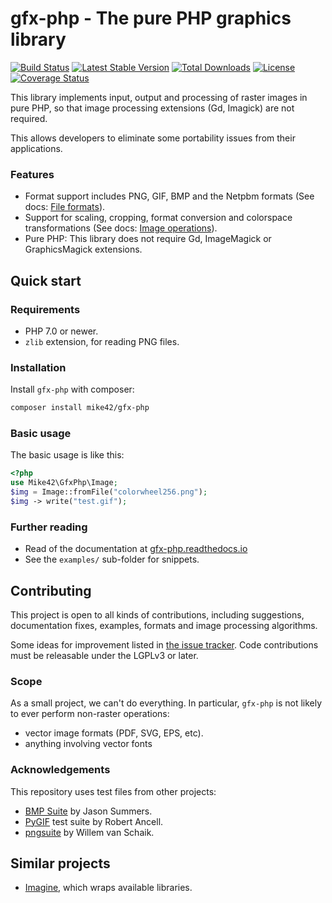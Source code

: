 # gfx-php - The pure PHP graphics library
[![Build Status](https://travis-ci.org/mike42/gfx-php.svg?branch=master)](https://travis-ci.org/mike42/gfx-php) [![Latest Stable Version](https://poser.pugx.org/mike42/gfx-php/v/stable)](https://packagist.org/packages/mike42/gfx-php)
[![Total Downloads](https://poser.pugx.org/mike42/gfx-php/downloads)](https://packagist.org/packages/mike42/gfx-php)
[![License](https://poser.pugx.org/mike42/gfx-php/license)](https://packagist.org/packages/mike42/gfx-php) [![Coverage Status](https://coveralls.io/repos/github/mike42/gfx-php/badge.svg?branch=master)](https://coveralls.io/github/mike42/gfx-php?branch=master)

This library implements input, output and processing of raster images in pure PHP, so that image
processing extensions (Gd, Imagick) are not required.

This allows developers to eliminate some portability issues from their applications.

### Features

- Format support includes PNG, GIF, BMP and the Netpbm formats (See docs: [File formats](https://gfx-php.readthedocs.io/en/latest/user/formats.html)).
- Support for scaling, cropping, format conversion and colorspace transformations (See docs: [Image operations](https://gfx-php.readthedocs.io/en/latest/user/operations.html)).
- Pure PHP: This library does not require Gd, ImageMagick or GraphicsMagick extensions.

## Quick start

### Requirements

- PHP 7.0 or newer.
- `zlib` extension, for reading PNG files.

### Installation

Install `gfx-php` with composer:

```bash
composer install mike42/gfx-php
```

### Basic usage

The basic usage is like this:

```php
<?php
use Mike42\GfxPhp\Image;
$img = Image::fromFile("colorwheel256.png");
$img -> write("test.gif");
```

### Further reading

- Read of the documentation at [gfx-php.readthedocs.io](https://gfx-php.readthedocs.io/)
- See the `examples/` sub-folder for snippets.

## Contributing

This project is open to all kinds of contributions, including suggestions, documentation fixes, examples, formats and image processing algorithms.

Some ideas for improvement listed in [the issue tracker](https://travis-ci.org/mike42/gfx-php). Code contributions must be releasable under the LGPLv3 or later.

### Scope

As a small project, we can't do everything. In particular, `gfx-php` is not likely to ever perform non-raster operations:

- vector image formats (PDF, SVG, EPS, etc).
- anything involving vector fonts

### Acknowledgements

This repository uses test files from other projects:

- [BMP Suite](http://entropymine.com/jason/bmpsuite/) by Jason Summers.
- [PyGIF](https://github.com/robert-ancell/pygif) test suite by Robert Ancell.
- [pngsuite](http://www.schaik.com/pngsuite/) by Willem van Schaik.

## Similar projects

- [Imagine](https://github.com/avalanche123/Imagine), which wraps available libraries.
